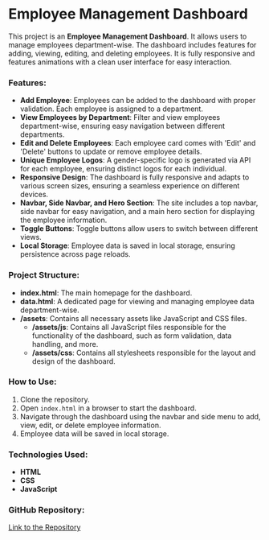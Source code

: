 # Employee Management Dashboard

This project is an **Employee Management Dashboard**. It allows users to manage employees department-wise. The dashboard includes features for adding, viewing, editing, and deleting employees. It is fully responsive and features animations with a clean user interface for easy interaction.

### Features:
- **Add Employee**: Employees can be added to the dashboard with proper validation. Each employee is assigned to a department.
- **View Employees by Department**: Filter and view employees department-wise, ensuring easy navigation between different departments.
- **Edit and Delete Employees**: Each employee card comes with 'Edit' and 'Delete' buttons to update or remove employee details.
- **Unique Employee Logos**: A gender-specific logo is generated via API for each employee, ensuring distinct logos for each individual.
- **Responsive Design**: The dashboard is fully responsive and adapts to various screen sizes, ensuring a seamless experience on different devices.
- **Navbar, Side Navbar, and Hero Section**: The site includes a top navbar, side navbar for easy navigation, and a main hero section for displaying the employee information.
- **Toggle Buttons**: Toggle buttons allow users to switch between different views.
- **Local Storage**: Employee data is saved in local storage, ensuring persistence across page reloads.

### Project Structure:
- **index.html**: The main homepage for the dashboard.
- **data.html**: A dedicated page for viewing and managing employee data department-wise.
- **/assets**: Contains all necessary assets like JavaScript and CSS files.
  - **/assets/js**: Contains all JavaScript files responsible for the functionality of the dashboard, such as form validation, data handling, and more.
  - **/assets/css**: Contains all stylesheets responsible for the layout and design of the dashboard.

### How to Use:
1. Clone the repository.
2. Open `index.html` in a browser to start the dashboard.
3. Navigate through the dashboard using the navbar and side menu to add, view, edit, or delete employee information.
4. Employee data will be saved in local storage.

### Technologies Used:
- **HTML**
- **CSS**
- **JavaScript**

### GitHub Repository:
[Link to the Repository](https://github.com/your-username/your-repository-name)
